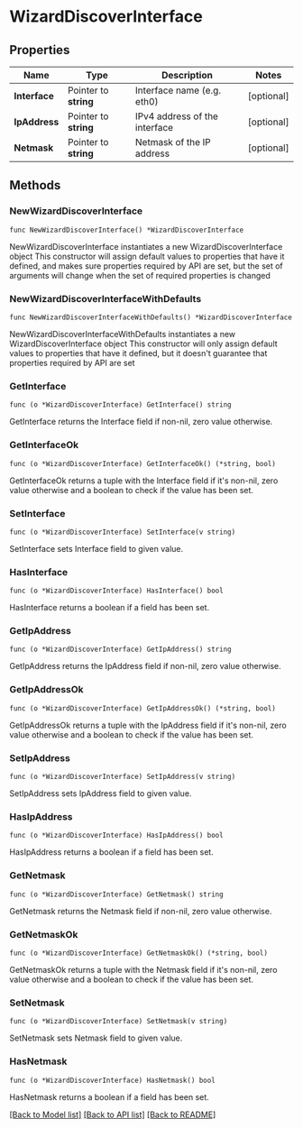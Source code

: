 # WizardDiscoverInterface

## Properties

Name | Type | Description | Notes
------------ | ------------- | ------------- | -------------
**Interface** | Pointer to **string** | Interface name (e.g. eth0) | [optional]
**IpAddress** | Pointer to **string** | IPv4 address of the interface | [optional]
**Netmask** | Pointer to **string** | Netmask of the IP address | [optional]

## Methods

### NewWizardDiscoverInterface

`func NewWizardDiscoverInterface() *WizardDiscoverInterface`

NewWizardDiscoverInterface instantiates a new WizardDiscoverInterface object
This constructor will assign default values to properties that have it defined,
and makes sure properties required by API are set, but the set of arguments
will change when the set of required properties is changed

### NewWizardDiscoverInterfaceWithDefaults

`func NewWizardDiscoverInterfaceWithDefaults() *WizardDiscoverInterface`

NewWizardDiscoverInterfaceWithDefaults instantiates a new WizardDiscoverInterface object
This constructor will only assign default values to properties that have it defined,
but it doesn't guarantee that properties required by API are set

### GetInterface

`func (o *WizardDiscoverInterface) GetInterface() string`

GetInterface returns the Interface field if non-nil, zero value otherwise.

### GetInterfaceOk

`func (o *WizardDiscoverInterface) GetInterfaceOk() (*string, bool)`

GetInterfaceOk returns a tuple with the Interface field if it's non-nil, zero value otherwise
and a boolean to check if the value has been set.

### SetInterface

`func (o *WizardDiscoverInterface) SetInterface(v string)`

SetInterface sets Interface field to given value.

### HasInterface

`func (o *WizardDiscoverInterface) HasInterface() bool`

HasInterface returns a boolean if a field has been set.

### GetIpAddress

`func (o *WizardDiscoverInterface) GetIpAddress() string`

GetIpAddress returns the IpAddress field if non-nil, zero value otherwise.

### GetIpAddressOk

`func (o *WizardDiscoverInterface) GetIpAddressOk() (*string, bool)`

GetIpAddressOk returns a tuple with the IpAddress field if it's non-nil, zero value otherwise
and a boolean to check if the value has been set.

### SetIpAddress

`func (o *WizardDiscoverInterface) SetIpAddress(v string)`

SetIpAddress sets IpAddress field to given value.

### HasIpAddress

`func (o *WizardDiscoverInterface) HasIpAddress() bool`

HasIpAddress returns a boolean if a field has been set.

### GetNetmask

`func (o *WizardDiscoverInterface) GetNetmask() string`

GetNetmask returns the Netmask field if non-nil, zero value otherwise.

### GetNetmaskOk

`func (o *WizardDiscoverInterface) GetNetmaskOk() (*string, bool)`

GetNetmaskOk returns a tuple with the Netmask field if it's non-nil, zero value otherwise
and a boolean to check if the value has been set.

### SetNetmask

`func (o *WizardDiscoverInterface) SetNetmask(v string)`

SetNetmask sets Netmask field to given value.

### HasNetmask

`func (o *WizardDiscoverInterface) HasNetmask() bool`

HasNetmask returns a boolean if a field has been set.

[[Back to Model list]](../README.md#documentation-for-models) [[Back to API list]](../README.md#documentation-for-api-endpoints) [[Back to README]](../README.md)
